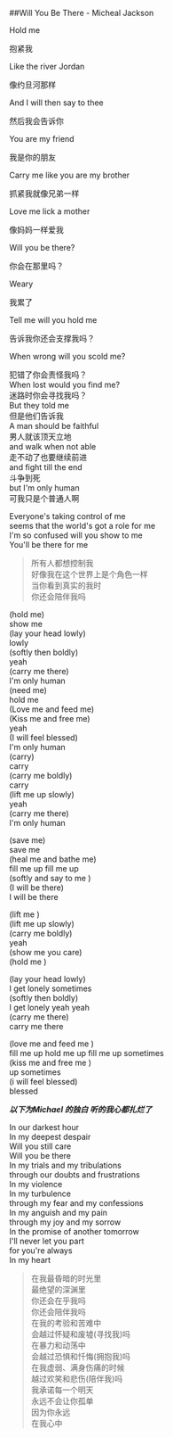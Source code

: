 ##Will You Be There - Micheal Jackson

Hold me

抱紧我

Like the river Jordan

像约旦河那样

And I will then say to thee 

然后我会告诉你

You are my friend

我是你的朋友

Carry me like you are my brother

抓紧我就像兄弟一样

Love me lick a mother

像妈妈一样爱我

Will you be there?

你会在那里吗？

Weary

我累了

Tell me will you hold me 

告诉我你还会支撑我吗？

When wrong will you scold me?

犯错了你会责怪我吗？<br>
When lost would you find me?<br>
迷路时你会寻找我吗？<br>
But they told me <br>
但是他们告诉我<br>
A man should be faithful<br>
男人就该顶天立地<br>
and walk when not able<br>
走不动了也要继续前进<br>
and fight till the end<br>
斗争到死<br>
but I'm only human<br>
可我只是个普通人啊<br>

Everyone's taking control of me<br>
seems that the world's got a role for me <br>
I'm so confused will you show to me <br>
You'll be there for me <br>
> 所有人都想控制我<br>
> 好像我在这个世界上是个角色一样<br>
> 当你看到真实的我时<br>
> 你还会陪伴我吗<br>

(hold me)<br>
show me <br>
(lay your head lowly)<br>
lowly<br>
(softly then boldly)<br>
yeah<br>
(carry me there)<br>
I'm only human<br>
(need me)<br>
hold me<br>
(Love me and feed me)<br>
(Kiss me and free me)<br>
yeah<br>
(I will feel blessed)<br>
I'm only human<br>
(carry)<br>
carry<br>
(carry me boldly)<br>
carry<br>
(lift me up slowly)<br>
yeah<br>
(carry me there)<br>
I'm only human<br>

(save me)<br>
save me<br>
(heal me and bathe me)<br>
fill me up fill me up<br>
 (softly and say to me )<br>
(I will be there)<br>
I will be there<br>

(lift me )<br>
(lift me up slowly)<br>
(carry me boldly)<br>
yeah<br>
(show me you care)<br>
(hold me )<br>

(lay your head lowly)<br>
I get lonely sometimes<br>
(softly then boldly)<br>
I get lonely yeah yeah<br>
(carry me there)<br>
carry me there<br>

(love me and feed me )<br>
fill me up hold me up fill me up sometimes<br>
(kiss me and free me )<br>
up sometimes<br>
(i will feel blessed)<br>
blessed<br>

***以下为Michael 的独白 听的我心都扎烂了***

In our darkest hour<br>
In my deepest despair<br>
Will you still care<br>
Will you be there<br>
In my trials and my tribulations<br>
through our doubts and frustrations<br>
In my violence<br>
In my turbulence<br>
through my fear and my confessions<br>
In my anguish and my pain<br>
through my joy and my sorrow<br>
In the promise of another tomorrow<br>
I'll never let you part<br>
for you're always<br>
In my heart<br>

>在我最昏暗的时光里<br>
>最绝望的深渊里<br>
>你还会在乎我吗<br>
>你还会陪伴我吗<br>
>在我的考验和苦难中<br>
>会越过怀疑和废墟(寻找我)吗<br>
>在暴力和动荡中<br>
>会越过恐惧和忏悔(拥抱我)吗<br>
>在我虚弱、满身伤痛的时候<br>
>越过欢笑和悲伤(陪伴我)吗<br>
>我承诺每一个明天<br>
>永远不会让你孤单<br>
>因为你永远<br>
>在我心中<br>
